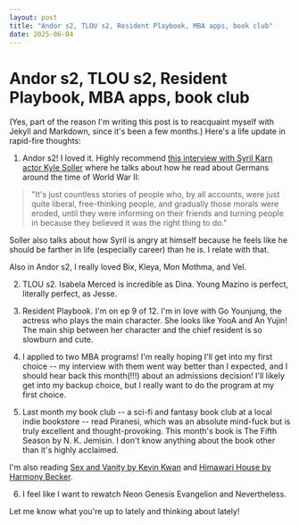 ```yaml
---
layout: post
title: "Andor s2, TLOU s2, Resident Playbook, MBA apps, book club"
date: 2025-06-04
---
```


# Andor s2, TLOU s2, Resident Playbook, MBA apps, book club

(Yes, part of the reason I'm writing this post is to reacquaint myself with Jekyll and Markdown, since it's been a few months.) Here's a life update in rapid-fire thoughts:

1. Andor s2! I loved it. Highly recommend [this interview with Syril Karn actor Kyle Soller](https://www.tvguide.com/news/andor-kyle-soller-syril-karn-season-2-episode-8-interview/) where he talks about how he read about Germans around the time of World War II:

> "It's just countless stories of people who, by all accounts, were just quite liberal, free-thinking people, and gradually those morals were eroded, until they were informing on their friends and turning people in because they believed it was the right thing to do."

Soller also talks about how Syril is angry at himself because he feels like he should be farther in life (especially career) than he is. I relate with that.

Also in Andor s2, I really loved Bix, Kleya, Mon Mothma, and Vel.

2. TLOU s2. Isabela Merced is incredible as Dina. Young Mazino is perfect, literally perfect, as Jesse.

3. Resident Playbook. I'm on ep 9 of 12. I'm in love with Go Younjung, the actress who plays the main character. She looks like YooA and An Yujin! The main ship between her character and the chief resident is so slowburn and cute.

4. I applied to two MBA programs! I'm really hoping I'll get into my first choice -- my interview with them went way better than I expected, and I should hear back this month(!!!) about an admissions decision! I'll likely get into my backup choice, but I really want to do the program at my first choice.

5. Last month my book club -- a sci-fi and fantasy book club at a local indie bookstore -- read Piranesi, which was an absolute mind-fuck but is truly excellent and thought-provoking. This month's book is The Fifth Season by N. K. Jemisin. I don't know anything about the book other than it's highly acclaimed.

I'm also reading [Sex and Vanity by Kevin Kwan](https://www.goodreads.com/book/show/52064314-sex-and-vanity) and [Himawari House by Harmony Becker](https://www.goodreads.com/book/show/55780534-himawari-house).

6. I feel like I want to rewatch Neon Genesis Evangelion and Nevertheless.

Let me know what you're up to lately and thinking about lately!

